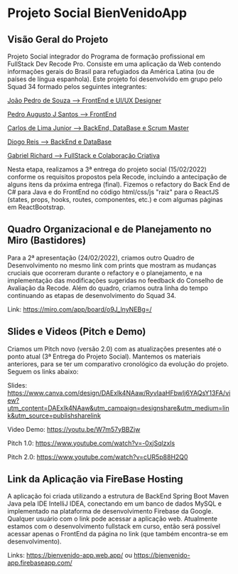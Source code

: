 # Projeto Social BienVenidoApp

## Visão Geral do Projeto

Projeto Social integrador do Programa de formação profissional em FullStack Dev Recode Pro.
Consiste em uma aplicação da Web contendo informações gerais do Brasil para refugiados da América Latina (ou de países de língua espanhola).
Este projeto foi desenvolvido em grupo pelo Squad 34 formado pelos seguintes integrantes:

<p><a href="https://github.com/Pedrogsouza" target="_blank">João Pedro de Souza --> FrontEnd e UI/UX Designer</a></p>
<p><a href="https://github.com/P728" target="_blank">Pedro Augusto J Santos --> FrontEnd</a></p>
<p><a href="https://github.com/CJBiohacker" target="_blank">Carlos de Lima Junior --> BackEnd, DataBase e Scrum Master</a></p>
<p><a href="https://github.com/DiogaoRecode" target="_blank">Diogo Reis --> BackEnd e DataBase</a></p>
<p><a href="https://github.com/Gabriel-Richard" target="_blank">Gabriel Richard --> FullStack e Colaboração Criativa</a></p>

Nesta etapa, realizamos a 3ª entrega do projeto social (15/02/2022) conforme os requisitos propostos pela Recode, incluindo a antecipação de alguns itens da próxima entrega (final). Fizemos o refactory do Back End de C# para Java e do FrontEnd no código html/css/js "raiz" para o ReactJS (states, props, hooks, routes, componentes, etc.) e com algumas páginas em ReactBootstrap.

## Quadro Organizacional e de Planejamento no Miro (Bastidores)

Para a 2ª apresentação (24/02/2022), criamos outro Quadro de Desenvolvimento no mesmo link com prints que mostram as mudanças cruciais que ocorreram durante o refactory e o planejamento, e na implementação das modificações sugeridas no feedback do Conselho de Avaliação da Recode. Além do quadro, criamos outra linha do tempo continuando as etapas de desenvolvimento do Squad 34.

Link: <https://miro.com/app/board/o9J_lnyNEBg=/>

## Slides e Videos (Pitch e Demo)

Criamos um Pitch novo (versão 2.0) com as atualizações presentes até o ponto atual (3ª Entrega do Projeto Social). Mantemos os materiais anteriores, para se ter um comparativo cronológico da evolução do projeto. Seguem os links abaixo:

Slides: <https://www.canva.com/design/DAExIk4NAaw/RyvIaaHFbwIj6YAQsY13FA/view?utm_content=DAExIk4NAaw&utm_campaign=designshare&utm_medium=link&utm_source=publishsharelink>

Video Demo: <https://youtu.be/W7m57yBBZjw>

Pitch 1.0: <https://www.youtube.com/watch?v=-0xjSqlzxls>

Pitch 2.0: <https://www.youtube.com/watch?v=cUR5p88H2Q0>

## Link da Aplicação via FireBase Hosting

A aplicação foi criada utilizando a estrutura de BackEnd Spring Boot Maven Java pela IDE IntelliJ IDEA, conectando em um banco de dados MySQL e implementado na plataforma de desenvolvimento Firebase da Google. Qualquer usuário com o link pode acessar a aplicação web. Atualmente estamos com o desenvolvimento fullstack em curso, então será possível acessar apenas o FrontEnd da página no link (que também encontra-se em desenvolvimento).

Links: <https://bienvenido-app.web.app/> ou <https://bienvenido-app.firebaseapp.com/>

